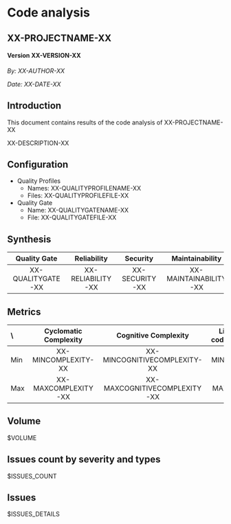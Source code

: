 # Code analysis
## XX-PROJECTNAME-XX 
#### Version XX-VERSION-XX 

*By: XX-AUTHOR-XX*

*Date: XX-DATE-XX*

## Introduction
This document contains results of the code analysis of XX-PROJECTNAME-XX

XX-DESCRIPTION-XX

## Configuration

- Quality Profiles
    - Names: XX-QUALITYPROFILENAME-XX
    - Files: XX-QUALITYPROFILEFILE-XX
 - Quality Gate
    - Name: XX-QUALITYGATENAME-XX
    - File: XX-QUALITYGATEFILE-XX

## Synthesis
Quality Gate | Reliability | Security | Maintainability | Coverage | Duplications
:---:|:---:|:---:|:---:|:---:|:---:
XX-QUALITYGATE-XX | XX-RELIABILITY-XX | XX-SECURITY-XX | XX-MAINTAINABILITY-XX | XX-COVERAGE-XX % | XX-DUPLICATION-XX %

## Metrics

\ | Cyclomatic Complexity | Cognitive Complexity | Lines of code per file | Coverage | Comment density (%) | Duplication (%)
:---|:---:|:---:|:---:|:---:|:---:|:---:
Min | XX-MINCOMPLEXITY-XX | XX-MINCOGNITIVECOMPLEXITY-XX | XX-MINNCLOC-XX | XX-MINCOVERAGE-XX | XX-MINCOMMENTDENSITY-XX | XX-MINDUPLICATION-XX
Max | XX-MAXCOMPLEXITY-XX | XX-MAXCOGNITIVECOMPLEXITY-XX | XX-MAXNCLOC-XX | XX-MAXCOVERAGE-XX | XX-MAXCOMMENTDENSITY-XX | XX-MAXDUPLICATION-XX

## Volume

$VOLUME

## Issues count by severity and types

$ISSUES_COUNT

## Issues
$ISSUES_DETAILS